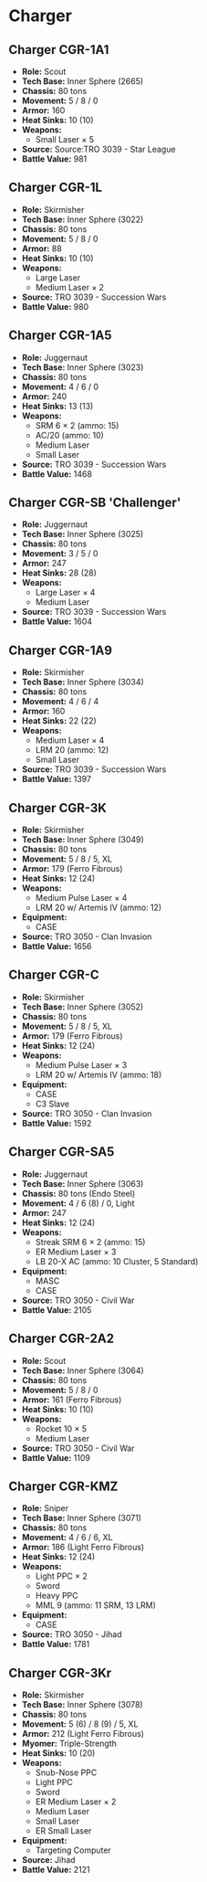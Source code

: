 # Charger
## Charger CGR-1A1
- **Role:** Scout
- **Tech Base:** Inner Sphere (2665)
- **Chassis:** 80 tons
- **Movement:** 5 / 8 / 0
- **Armor:** 160
- **Heat Sinks:** 10 (10)
- **Weapons:**
  - Small Laser × 5
- **Source:** Source:TRO 3039 - Star League
- **Battle Value:** 981

## Charger CGR-1L
- **Role:** Skirmisher
- **Tech Base:** Inner Sphere (3022)
- **Chassis:** 80 tons
- **Movement:** 5 / 8 / 0
- **Armor:** 88
- **Heat Sinks:** 10 (10)
- **Weapons:**
  - Large Laser
  - Medium Laser × 2
- **Source:** TRO 3039 - Succession Wars
- **Battle Value:** 980

## Charger CGR-1A5
- **Role:** Juggernaut
- **Tech Base:** Inner Sphere (3023)
- **Chassis:** 80 tons
- **Movement:** 4 / 6 / 0
- **Armor:** 240
- **Heat Sinks:** 13 (13)
- **Weapons:**
  - SRM 6 × 2 (ammo: 15)
  - AC/20 (ammo: 10)
  - Medium Laser
  - Small Laser
- **Source:** TRO 3039 - Succession Wars
- **Battle Value:** 1468

## Charger CGR-SB 'Challenger'
- **Role:** Juggernaut
- **Tech Base:** Inner Sphere (3025)
- **Chassis:** 80 tons
- **Movement:** 3 / 5 / 0
- **Armor:** 247
- **Heat Sinks:** 28 (28)
- **Weapons:**
  - Large Laser × 4
  - Medium Laser
- **Source:** TRO 3039 - Succession Wars
- **Battle Value:** 1604

## Charger CGR-1A9
- **Role:** Skirmisher
- **Tech Base:** Inner Sphere (3034)
- **Chassis:** 80 tons
- **Movement:** 4 / 6 / 4
- **Armor:** 160
- **Heat Sinks:** 22 (22)
- **Weapons:**
  - Medium Laser × 4
  - LRM 20 (ammo: 12)
  - Small Laser
- **Source:** TRO 3039 - Succession Wars
- **Battle Value:** 1397

## Charger CGR-3K
- **Role:** Skirmisher
- **Tech Base:** Inner Sphere (3049)
- **Chassis:** 80 tons
- **Movement:** 5 / 8 / 5, XL
- **Armor:** 179 (Ferro Fibrous)
- **Heat Sinks:** 12 (24)
- **Weapons:**
  - Medium Pulse Laser × 4
  - LRM 20 w/ Artemis IV (ammo: 12)
- **Equipment:**
  - CASE
- **Source:** TRO 3050 - Clan Invasion
- **Battle Value:** 1656

## Charger CGR-C
- **Role:** Skirmisher
- **Tech Base:** Inner Sphere (3052)
- **Chassis:** 80 tons
- **Movement:** 5 / 8 / 5, XL
- **Armor:** 179 (Ferro Fibrous)
- **Heat Sinks:** 12 (24)
- **Weapons:**
  - Medium Pulse Laser × 3
  - LRM 20 w/ Artemis IV (ammo: 18)
- **Equipment:**
  - CASE
  - C3 Slave
- **Source:** TRO 3050 - Clan Invasion
- **Battle Value:** 1592

## Charger CGR-SA5
- **Role:** Juggernaut
- **Tech Base:** Inner Sphere (3063)
- **Chassis:** 80 tons (Endo Steel)
- **Movement:** 4 / 6 (8) / 0, Light
- **Armor:** 247
- **Heat Sinks:** 12 (24)
- **Weapons:**
  - Streak SRM 6 × 2 (ammo: 15)
  - ER Medium Laser × 3
  - LB 20-X AC (ammo: 10 Cluster, 5 Standard)
- **Equipment:**
  - MASC
  - CASE
- **Source:** TRO 3050 - Civil War
- **Battle Value:** 2105

## Charger CGR-2A2
- **Role:** Scout
- **Tech Base:** Inner Sphere (3064)
- **Chassis:** 80 tons
- **Movement:** 5 / 8 / 0
- **Armor:** 161 (Ferro Fibrous)
- **Heat Sinks:** 10 (10)
- **Weapons:**
  - Rocket 10 × 5
  - Medium Laser
- **Source:** TRO 3050 - Civil War
- **Battle Value:** 1109

## Charger CGR-KMZ
- **Role:** Sniper
- **Tech Base:** Inner Sphere (3071)
- **Chassis:** 80 tons
- **Movement:** 4 / 6 / 6, XL
- **Armor:** 186 (Light Ferro Fibrous)
- **Heat Sinks:** 12 (24)
- **Weapons:**
  - Light PPC × 2
  - Sword
  - Heavy PPC
  - MML 9 (ammo: 11 SRM, 13 LRM)
- **Equipment:**
  - CASE
- **Source:** TRO 3050 - Jihad
- **Battle Value:** 1781

## Charger CGR-3Kr
- **Role:** Skirmisher
- **Tech Base:** Inner Sphere (3078)
- **Chassis:** 80 tons
- **Movement:** 5 (6) / 8 (9) / 5, XL
- **Armor:** 212 (Light Ferro Fibrous)
- **Myomer:** Triple-Strength
- **Heat Sinks:** 10 (20)
- **Weapons:**
  - Snub-Nose PPC
  - Light PPC
  - Sword
  - ER Medium Laser × 2
  - Medium Laser
  - Small Laser
  - ER Small Laser
- **Equipment:**
  - Targeting Computer
- **Source:** Jihad
- **Battle Value:** 2121


